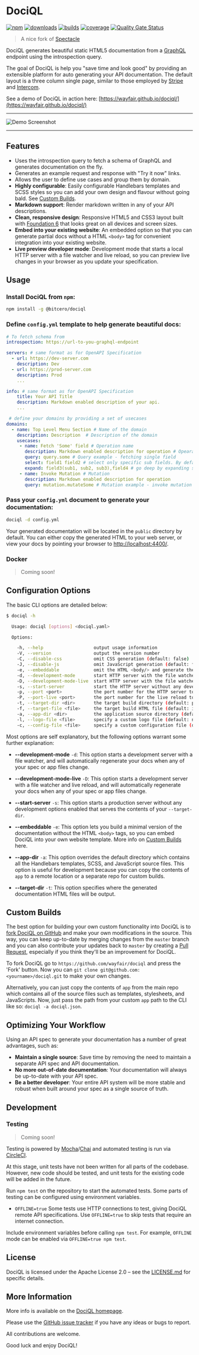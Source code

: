# DociQL

[![npm][npm]][npm-url]
[![downloads][npm-downloads]][npm-url]
[![builds][builds]][builds-url]
[![coverage][cover]][cover-url]
[![Quality Gate Status][sonar]](sonar-url)

> A nice fork of [Spectacle](http://sourcey.com/spectacle)

DociQL generates beautiful static HTML5 documentation from a [GraphQL](https://graphql.org) endpoint using the introspection query.

The goal of DociQL is help you "save time and look good" by providing an extensible platform for auto generating your API documentation. The default layout is a three column single page, similar to those
employed by [Stripe](https://stripe.com/docs/api) and [Intercom](https://developers.intercom.com/reference).

See a demo of DociQL in action here: [https://wayfair.github.io/dociql/](https://wayfair.github.io/dociql/)

---

![Demo Screenshot](screenshot.png)

---

## Features

* Uses the introspection query to fetch a schema of GraphQL and generates documentation on the fly.
* Generates an example request and response with "Try it now" links.
* Allows the user to define use cases and group them by domain.
* **Highly configurable**: Easily configurable Handlebars templates and SCSS styles so you can add your own design and flavour without going bald. See [Custom Builds](#custom-builds).
* **Markdown support**: Render markdown written in any of your API descriptions.
* **Clean, responsive design**: Responsive HTML5 and CSS3 layout built with [Foundation 6](http://foundation.zurb.com/sites.html) that looks great on all devices and screen sizes.
* **Embed into your existing website**: An embedded option so that you can generate partial docs without a HTML `<body>` tag for convenient integration into your existing website.
* **Live preview developer mode**: Development mode that starts a local HTTP server with a file watcher and live reload, so you can preview live changes in your browser as you update your specification.

## Usage

### Install DociQL from `npm`:

```bash
npm install -g @bitcero/dociql
```


### Define `config.yml` template to help generate beautiful docs:
```yml
# To fetch schema from
introspection: https://url-to-you-graphql-endpoint

servers: # same format as for OpenAPI Specification
  - url: https://dev-server.com
    description: Dev
  - url: https://prod-server.com
    description: Prod
    ...

info: # same format as for OpenAPI Specification
    title: Your API Title
    description: Markdown enabled description of your api.    
    ...

 # define your domains by providing a set of usecases
domains:
  - name: Top Level Menu Section # Name of the domain
    description: Description  # Description of the domain
    usecases:         
     - name: Fetch 'Some' field # Operation name
       description: Markdown enabled description for operation # Opearation description
       query: query.some # Query example - fetching single field
       select: field1 field2 # select only specific sub fields. By default - all are selected
       expand: field3(sub1, sub2, sub3),field4 # go deep by expanding specific fields.
     - name: Invoke Mutation # Mutation 
       description: Markdown enabled description for operation
       query: mutation.mutateSome # Mutation example - invoke mutation
```
### Pass your `config.yml` document to generate your documentation:

```bash
dociql -d config.yml
```

Your generated documentation will be located in the `public` directory by default. You can either copy the generated HTML to your web server, or view your docs by pointing your browser to [http://localhost:4400/](http://localhost:4400/).

### Docker

> Coming soon!

## Configuration Options

The basic CLI options are detailed below:

```bash
$ dociql -h

  Usage: dociql [options] <dociql.yaml>

  Options:

    -h, --help                   output usage information
    -V, --version                output the version number
    -C, --disable-css            omit CSS generation (default: false)
    -J, --disable-js             omit JavaScript generation (default: false)
    -e, --embeddable             omit the HTML <body/> and generate the documentation content only (default: false)
    -d, --development-mode       start HTTP server with the file watcher (default: false)
    -D, --development-mode-live  start HTTP server with the file watcher and live reload (default: false)
    -s, --start-server           start the HTTP server without any development features
    -p, --port <port>            the port number for the HTTP server to listen on (default: 4400)
    -P, --port-live <port>       the port number for the live reload to listen on (default: 4401)
    -t, --target-dir <dir>       the target build directory (default: public)
    -f, --target-file <file>     the target build HTML file (default: index.html)
    -a, --app-dir <dir>          the application source directory (default: app)
    -l, --logo-file <file>       specify a custom logo file (default: null)
    -c, --config-file <file>     specify a custom configuration file (default: app/lib/config.js)
```

Most options are self explanatory, but the following options warrant some further explanation:

* **--development-mode** `-d`: This option starts a development server with a file watcher, and will automatically regenerate your docs when any of your spec or app files change.

* **--development-mode-live** `-D`: This option starts a development server with a file watcher and live reload, and will automatically regenerate your docs when any of your spec or app files change.

* **--start-server** `-s`: This option starts a production server without any development options enabled that serves the contents of your `--target-dir`.

* **--embeddable** `-e`: This option lets you build a minimal version of the documentation without the HTML `<body>` tags, so you can embed DociQL into your own website template. More info on [Custom Builds](#custom-builds) here.

* **--app-dir** `-a`: This option overrides the default directory which contains all the Handlebars templates, SCSS, and JavaScript source files. This option is useful for development because you can copy the contents of `app` to a remote location or a separate repo for custom builds.

* **--target-dir** `-t`: This option specifies where the generated documentation HTML files will be output.

## Custom Builds

The best option for building your own custom functionality into DociQL is to [fork DociQL on GitHub](https://help.github.com/articles/fork-a-repo/) and make your own modifications in the source. This way, you can keep up-to-date by merging changes from the `master` branch and you can also contribute your updates back to `master` by creating a [Pull Request](https://help.github.com/articles/creating-a-pull-request/), especially if you think they'll be an improvement for DociQL.

To fork DociQL go to `https://github.com/wayfair/dociql` and press the 'Fork' button. Now you can `git clone git@github.com:<yourname>/dociql.git` to make your own changes.

Alternatively, you can just copy the contents of `app` from the main repo which contains all of the source files such as templates, stylesheets, and JavaScripts. Now, just pass the path from your custom `app` path to the CLI like so: `dociql -a dociql.json`.

## Optimizing Your Workflow

Using an API spec to generate your documentation has a number of great advantages, such as:

* **Maintain a single source**: Save time by removing the need to maintain a separate API spec and API documentation.
* **No more out-of-date documentation**: Your documentation will always be up-to-date with your API spec.
* **Be a better developer**: Your entire API system will be more stable and robust when built around your spec as a single source of truth.

## Development

### Testing

> Coming soon!

Testing is powered by [Mocha](https://mochajs.org/)/[Chai](http://chaijs.com/) and automated testing is run via [CircleCI](https://circleci.com/).

At this stage, unit tests have not been written for all parts of the codebase.  However, new code should be tested, and unit tests for the existing code will be added in the future.

Run `npm test` on the repository to start the automated tests. Some parts of testing can be configured using environment variables.

- `OFFLINE=true`
  Some tests use HTTP connections to test, giving DociQL remote API specifications. Use `OFFLINE=true` to skip tests that require an internet connection.

Include environment variables before calling `npm test`.  For example, `OFFLINE` mode can be enabled via `OFFLINE=true npm test`.


<!-- ## Contributors

Thanks to all the great developers who make DociQL great!

TODO
-->


## License

DociQL is licensed under the Apache License 2.0 – see the [LICENSE.md](https://github.com/wayfair/dociql/blob/master/LICENSE) for specific details.

## More Information

More info is available on the [DociQL homepage](https://github.com/wayfair/dociql).

Please use the [GitHub issue tracker](https://github.com/sourcey/spectacle/issues) if you have any ideas or bugs to report.

All contributions are welcome.

Good luck and enjoy DociQL!

[npm]: https://img.shields.io/npm/v/dociql.svg
[npm-downloads]: https://img.shields.io/npm/dw/dociql
[npm-url]: https://www.npmjs.com/package/dociql

[builds]: https://travis-ci.org/wayfair/dociql.svg?branch=master
[builds-url]: https://travis-ci.org/wayfair/dociql

[cover]: https://codecov.io/gh/wayfair/dociql/branch/master/graph/badge.svg
[cover-url]: https://codecov.io/gh/wayfair/dociql

[sonar]: https://sonarcloud.io/api/project_badges/measure?project=wayfair_dociql&metric=alert_status
[sonar-url]: https://sonarcloud.io/dashboard?id=wayfair_dociql
